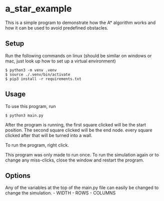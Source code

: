 # a_star_example
This is a simple program to demonstrate how the A* algorithm works and how it can be used to avoid predefined obstacles.

## Setup
Run the following commands on linux 
(should be similar on windows or mac, just look up how to set up a virtual environment)
```
$ python3 -m venv .venv
$ source ./.venv/bin/activate
$ pip3 install -r requirements.txt
```

## Usage
To use this program, run 
```
$ python3 main.py
```
After the program is running, the first square clicked will be the start position. The second square clicked will be the end node. every square clicked after that will be turned into a wall. 

To run the program, right click.

This program was only made to run once. To run the simulation again or to change any miss-clicks, close the window and restart the program.

## Options
Any of the variables at the top of the main.py file can easily be changed to change the simulation. 
    - WIDTH
    - ROWS
    - COLUMNS

